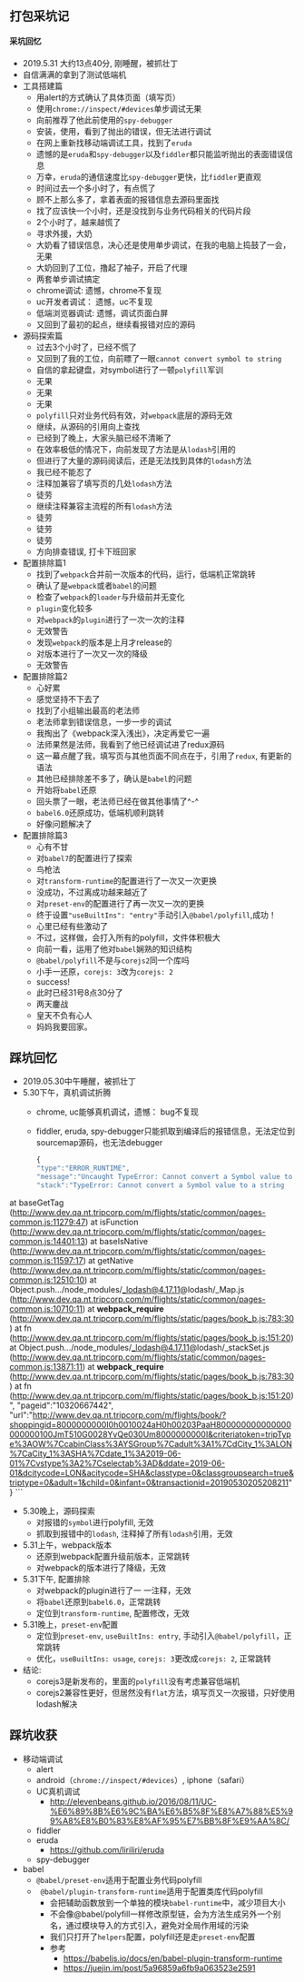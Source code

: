## 打包采坑记
#### 采坑回忆
* 2019.5.31 大约13点40分, 刚睡醒，被抓壮丁
* 自信满满的拿到了测试低端机
* 工具搭建篇
  * 用alert的方式确认了具体页面（填写页）
  * 使用```chrome://inspect/#devices```单步调试无果
  * 向前推荐了他此前使用的```spy-debugger```
  * 安装，使用，看到了抛出的错误，但无法进行调试
  * 在网上重新找移动端调试工具，找到了```eruda```
  * 遗憾的是```eruda```和```spy-debugger```以及```fiddler```都只能监听抛出的表面错误信息
  * 万幸，```eruda```的通信速度比```spy-debugger```更快，比```fiddler```更直观
  * 时间过去一个多小时了，有点慌了
  * 顾不上那么多了，拿着表面的报错信息去源码里面找
  * 找了应该快一个小时，还是没找到与业务代码相关的代码片段
  * 2个小时了，越来越慌了
  * 寻求外援，大奶
  * 大奶看了错误信息，决心还是使用单步调试，在我的电脑上捣鼓了一会，无果
  * 大奶回到了工位，撸起了袖子，开启了代理
  * 两套单步调试搞定
  * chrome调试: 遗憾，chrome不复现
  * uc开发者调试： 遗憾，uc不复现
  * 低端浏览器调试: 遗憾，调试页面白屏
  * 又回到了最初的起点，继续看报错对应的源码
* 源码探索篇
  * 过去3个小时了，已经不慌了
  * 又回到了我的工位，向前瞟了一眼```cannot convert symbol to string```
  * 自信的拿起键盘，对symbol进行了一顿```polyfill```军训
  * 无果
  * 无果
  * 无果
  * ```polyfill```只对业务代码有效，对```webpack```底层的源码无效
  * 继续，从源码的引用向上查找
  * 已经到了晚上，大家头脑已经不清晰了
  * 在效率极低的情况下，向前发现了方法是从```lodash```引用的
  * 但进行了大量的源码阅读后，还是无法找到具体的```lodash```方法
  * 我已经不能忍了
  * 注释加兼容了填写页的几处```lodash```方法
  * 徒劳
  * 继续注释兼容主流程的所有```lodash```方法
  * 徒劳
  * 徒劳
  * 徒劳
  * 方向排查错误, 打卡下班回家
* 配置排除篇1
  * 找到了```webpack```合并前一次版本的代码，运行，低端机正常跳转
  * 确认了是```webpack```或者```babel```的问题
  * 检查了```webpack```的```loader```与升级前并无变化
  * ```plugin```变化较多
  * 对```webpack```的```plugin```进行了一次一次的注释
  * 无效警告
  * 发现```webpack```的版本是上月才release的
  * 对版本进行了一次又一次的降级
  * 无效警告
* 配置排除篇2
  * 心好累
  * 感觉坚持不下去了
  * 找到了小组输出最高的老法师
  * 老法师拿到错误信息，一步一步的调试
  * 我掏出了《webpack深入浅出》，决定再爱它一遍
  * 法师果然是法师，我看到了他已经调试进了redux源码
  * 这一幕点醒了我，填写页与其他页面不同点在于，引用了```redux```, 有更新的语法
  * 其他已经排除差不多了，确认是```babel```的问题
  * 开始将```babel```还原
  * 回头票了一眼，老法师已经在做其他事情了^-^
  * ```babel6.0```还原成功，低端机顺利跳转
  * 好像问题解决了
* 配置排除篇3
  * 心有不甘
  * 对```babel7```的配置进行了探索
  * 鸟枪法
  * 对```transform-runtime```的配置进行了一次又一次更换
  * 没成功，不过离成功越来越近了
  * 对```preset-env```的配置进行了再一次又一次的更换
  * 终于设置```"useBuiltIns": "entry"```手动引入```@babel/polyfill```,成功！
  * 心里已经有些激动了
  * 不过，这样做，会打入所有的polyfill，文件体积极大
  * 向前一看，运用了他对```babel```娴熟的知识结构
  * ```@babel/polyfill```不是与```corejs2```同一个库吗
  * 小手一还原，```corejs: 3```改为```corejs: 2```
  * success!
  * 此时已经31号8点30分了
  * 两天鏖战
  * 皇天不负有心人
  * 妈妈我要回家。

## 踩坑回忆
* 2019.05.30中午睡醒，被抓壮丁
* 5.30下午，真机调试折腾
  * chrome, uc能够真机调试，遗憾： bug不复现
  * fiddler, eruda, spy-debugger只能抓取到编译后的报错信息，无法定位到sourcemap源码，也无法debugger

    ```js 
    {
    "type":"ERROR_RUNTIME",
    "message":"Uncaught TypeError: Cannot convert a Symbol value to a string at http://www.dev.qa.nt.tripcorp.com/m/flights/static/common/pages-common.js:11279:47",
    "stack":"TypeError: Cannot convert a Symbol value to a string
at baseGetTag (http://www.dev.qa.nt.tripcorp.com/m/flights/static/common/pages-common.js:11279:47)
at isFunction (http://www.dev.qa.nt.tripcorp.com/m/flights/static/common/pages-common.js:14401:13)
at baseIsNative (http://www.dev.qa.nt.tripcorp.com/m/flights/static/common/pages-common.js:11597:17)
at getNative (http://www.dev.qa.nt.tripcorp.com/m/flights/static/common/pages-common.js:12510:10)
at Object.push.../node_modules/_lodash@4.17.11@lodash/_Map.js (http://www.dev.qa.nt.tripcorp.com/m/flights/static/common/pages-common.js:10710:11)
at __webpack_require__ (http://www.dev.qa.nt.tripcorp.com/m/flights/static/pages/book_b.js:783:30)
at fn (http://www.dev.qa.nt.tripcorp.com/m/flights/static/pages/book_b.js:151:20)
at Object.push.../node_modules/_lodash@4.17.11@lodash/_stackSet.js (http://www.dev.qa.nt.tripcorp.com/m/flights/static/common/pages-common.js:13871:11)
at __webpack_require__ (http://www.dev.qa.nt.tripcorp.com/m/flights/static/pages/book_b.js:783:30)
at fn (http://www.dev.qa.nt.tripcorp.com/m/flights/static/pages/book_b.js:151:20)",
    "pageid":"10320667442",
    "url":"http://www.dev.qa.nt.tripcorp.com/m/flights/book/?shoppingid=8000000000I0h0010024aH0h00203PaaH800000000000000000000100JmT510G0028YvQe030Um8000000000I&criteriatoken=tripType%3AOW%7CcabinClass%3AYSGroup%7Cadult%3A1%7CdCity_1%3ALON%7CaCity_1%3ASHA%7Cdate_1%3A2019-06-01%7Cvstype%3A2%7Cselectab%3AD&ddate=2019-06-01&dcitycode=LON&acitycode=SHA&classtype=0&classgroupsearch=true&triptype=0&adult=1&child=0&infant=0&transactionid=20190530205208211"
}
    ```
* 5.30晚上，源码探索
  * 对报错的```symbol```进行polyfill, 无效
  * 抓取到报错中的```lodash```, 注释掉了所有```lodash```引用，无效
* 5.31上午，webpack版本
  * 还原到webpack配置升级前版本，正常跳转
  * 对webpack的版本进行了降级，无效
* 5.31下午, 配置排除
  * 对webpack的plugin进行了一 一注释，无效
  * 将```babel```还原到```babel6.0```，正常跳转
  * 定位到```transform-runtime```, 配置修改，无效
* 5.31晚上，```preset-env```配置
  * 定位到```preset-env```, ```useBuiltIns: entry```, 手动引入```@babel/polyfill```，正常跳转
  * 优化，```useBuiltIns: usage```, ```corejs: 3```更改成```corejs: 2```, 正常跳转
* 结论:
   * corejs3是新发布的，里面的```polyfill```没有考虑兼容低端机
   * corejs2兼容性更好，但居然没有```flat```方法，填写页又一次报错，只好使用lodash解决

## 踩坑收获
* 移动端调试
  * alert
  * android（```chrome://inspect/#devices```）, iphone（safari）
  * UC真机调试
      * http://elevenbeans.github.io/2016/08/11/UC-%E6%89%8B%E6%9C%BA%E6%B5%8F%E8%A7%88%E5%99%A8%E8%B0%83%E8%AF%95%E7%BB%8F%E9%AA%8C/
  * fiddler
  * eruda 
      * https://github.com/liriliri/eruda
  * spy-debugger
* babel
  * ```@babel/preset-env```适用于配置业务代码polyfill
  * ``` @babel/plugin-transform-runtime```适用于配置类库代码polyfill
      * 会把辅助函数放到一个单独的模块```babel-runtime```中，减少项目大小
      *  不会像@babel/polyfill一样修改原型链，会为方法生成另外一个别名，通过模块导入的方式引入，避免对全局作用域的污染 
      * 我们只打开了```helpers```配置，polyfill还是走```preset-env```配置
      *  参考
          * https://babeljs.io/docs/en/babel-plugin-transform-runtime
          * https://juejin.im/post/5a96859a6fb9a063523e2591